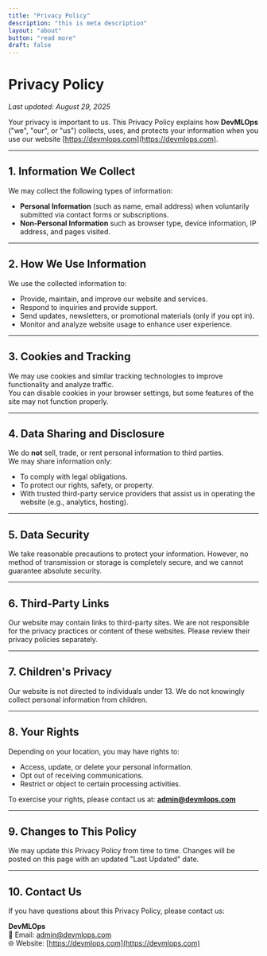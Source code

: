 ```yaml
---
title: "Privacy Policy"
description: "this is meta description"
layout: "about"
button: "read more"
draft: false
---
```

# Privacy Policy

_Last updated: August 29, 2025_

Your privacy is important to us. This Privacy Policy explains how **DevMLOps** ("we", "our", or "us") collects, uses, and protects your information when you use our website [https://devmlops.com](https://devmlops.com).

---

## 1. Information We Collect
We may collect the following types of information:
- **Personal Information** (such as name, email address) when voluntarily submitted via contact forms or subscriptions.
- **Non-Personal Information** such as browser type, device information, IP address, and pages visited.

---

## 2. How We Use Information
We use the collected information to:
- Provide, maintain, and improve our website and services.
- Respond to inquiries and provide support.
- Send updates, newsletters, or promotional materials (only if you opt in).
- Monitor and analyze website usage to enhance user experience.

---

## 3. Cookies and Tracking
We may use cookies and similar tracking technologies to improve functionality and analyze traffic.  
You can disable cookies in your browser settings, but some features of the site may not function properly.

---

## 4. Data Sharing and Disclosure
We do **not** sell, trade, or rent personal information to third parties.  
We may share information only:
- To comply with legal obligations.
- To protect our rights, safety, or property.
- With trusted third-party service providers that assist us in operating the website (e.g., analytics, hosting).

---

## 5. Data Security
We take reasonable precautions to protect your information. However, no method of transmission or storage is completely secure, and we cannot guarantee absolute security.

---

## 6. Third-Party Links
Our website may contain links to third-party sites. We are not responsible for the privacy practices or content of these websites. Please review their privacy policies separately.

---

## 7. Children's Privacy
Our website is not directed to individuals under 13. We do not knowingly collect personal information from children.

---

## 8. Your Rights
Depending on your location, you may have rights to:
- Access, update, or delete your personal information.
- Opt out of receiving communications.
- Restrict or object to certain processing activities.

To exercise your rights, please contact us at: **admin@devmlops.com**

---

## 9. Changes to This Policy
We may update this Privacy Policy from time to time. Changes will be posted on this page with an updated "Last Updated" date.

---

## 10. Contact Us
If you have questions about this Privacy Policy, please contact us:

**DevMLOps**  
📧 Email: admin@devmlops.com  
🌐 Website: [https://devmlops.com](https://devmlops.com)

